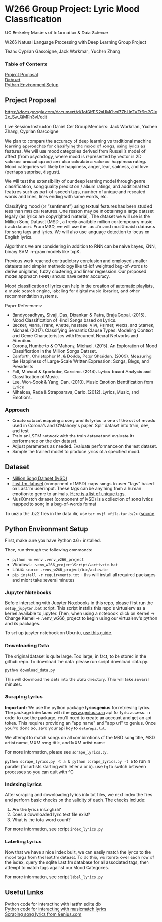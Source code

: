 # W266 Group Project: Lyric Mood Classification

UC Berkeley Masters of Information &amp; Data Science

W266 Natural Language Processing with Deep Learning Group Project

Team: Cyprian Gascoigne, Jack Workman, Yuchen Zhang

### Table of Contents

[Project Proposal](#project-proposal)<br/>
[Dataset](#dataset)<br/>
[Python Environment Setup](#python-environment-setup)<br/>

## Project Proposal
<a name="project-proposal"/>

https://docs.google.com/document/d/1ofGlfFS2aUMOvsI7ZhUnTVFt6m2Gls2x_Sw_QMRh3vI/edit

Live Session Instructor: Daniel Cer
Group Members: Jack Workman, Yuchen Zhang, Cyprian Gascoigne

We plan to compare the accuracy of deep learning vs traditional machine learning approaches for classifying the mood of songs, using lyrics as features. We will use mood categories derived from Russell’s model of affect (from psychology, where mood is represented by vector in 2D valence-arousal space) and also calculate a valence-happiness rating. Mood categories will likely be happiness, anger, fear, sadness, and love (perhaps surprise, disgust).

We will test the extensibility of our deep learning model through genre classification, song quality prediction / album ratings, and additional text features such as part-of-speech tags, number of unique and repeated words and lines, lines ending with same words, etc.

Classifying mood (or “sentiment”) using textual features has been studied less than musical features. One reason may be in obtaining a large dataset legally (as lyrics are copyrighted material). The dataset we will use is the Million Song Dataset (MSD), a freely available million contemporary music track dataset. From MSD, we will use the Last.fm and musiXmatch datasets for song tags and lyrics. We will also use language detection to focus on English lyrics.

Algorithms we are considering in addition to RNN can be naive bayes, KNN, binary SVM, n-gram models like topK.

Previous work reached contradictory conclusion and employed smaller datasets and simpler methodology like td-idf weighted bag-of-words to derive unigrams, fuzzy clustering, and linear regression. Our proposed model approach (RNN) should have better accuracy.

Mood classification of lyrics can help in the creation of automatic playlists, a music search engine, labeling for digital music libraries, and other recommendation systems.

Paper References:
- Bandyopadhyay, Sivaji, Das, Dipankar, & Patra, Braja Gopal. (2015). Mood Classification of Hindi Songs based on Lyrics.
- Becker, Maria, Frank, Anette, Nastase, Vivi, Palmer, Alexis, and Staniek, Michael. (2017). Classifying Semantic Clause Types: Modeling Context and Genre Characteristics with Recurrent Neural Networks and Attention.
- Corona, Humberto & O’Mahony, Michael. (2015). An Exploration of Mood Classification in the Million Songs Dataset.
- Danforth, Christopher M. & Dodds, Peter Sheridan. (2009). Measuring the Happiness of Large-Scale Written Expression: Songs, Blogs, and Presidents
- Fell, Michael & Sporleder, Caroline. (2014). Lyrics-based Analysis and Classification of Music.
- Lee, Won-Sook & Yang, Dan. (2010). Music Emotion Identification from Lyrics
- Mihalcea, Rada & Strapparava, Carlo. (2012). Lyrics, Music, and Emotions.

### Approach

- Create dataset mapping a song and its lyrics to one of the set of moods used in Corona's and O'Mahony's paper. Split dataset into train, dev, and test.
- Train an LSTM network with the train dataset and evaluate its performance on the dev dataset.
- Adjust parameters as needed. Evaluate performance on the test dataset.
- Sample the trained model to produce lyrics of a specified mood.

## Dataset
<a name="dataset"/>

- [Million Song Dataset (MSD)](https://labrosa.ee.columbia.edu/millionsong/)
- [Last.fm dataset](https://labrosa.ee.columbia.edu/millionsong/lastfm) (component of MSD) maps songs to user "tags" based on Last.fm user input. These tags can be anything from a human emotion to genre to animals. [Here is a list of unique tags]( https://labrosa.ee.columbia.edu/millionsong/sites/default/files/lastfm/lastfm_unique_tags.txt).
- [MusiXmatch dataset](https://labrosa.ee.columbia.edu/millionsong/musixmatch) (component of MSD) is a collection of song lyrics mapped to song in a bag-of-words format

To unzip the .bz2 files in the data dir, use `tar xvjf <file.tar.bz2>` ([source](http://how-to.wikia.com/wiki/How_to_untar_a_tar_file_or_gzip-bz2_tar_file)

## Python Environment Setup
<a name="python-environment-setup"/>

First, make sure you have Python 3.6+ installed.

Then, run through the following commands:

- `python -m venv .venv_w266_project`
- Windows: `.venv_w266_project\Scripts\activate.bat`
- Linux: `source .venv_w266_project/bin/activate`
- `pip install -r requirements.txt` - this will install all required packages and might take several minutes

### Jupyter Notebooks

Before interacting with Jupyter Notebooks in this repo, please first run the `setup_jupyter.bat` script. This script installs this repo's virtualenv as a kernel available to jupyter. Then, when using a notebook, click on Kernel -> Change Kernel -> .venv_w266_project to begin using our virtualenv's python and its packages.

To set up jupyter notebook on Ubuntu, [use this guide](https://www.digitalocean.com/community/tutorials/how-to-set-up-a-jupyter-notebook-to-run-ipython-on-ubuntu-16-04).

### Downloading Data

The original dataset is quite large. Too large, in fact, to be stored in the github repo. To download the data, please run script download_data.py.

`python download_data.py`

This will download the data into the _data_ directory. This will take several minutes.

### Scraping Lyrics

**Important:** We use the python package **lyricsgenius** for retrieving lyrics. The package interfaces with the www.genius.com api for lyric access. In order to use the package, you'll need to create an account and get an api token. This requires providing an "app name" and "app url" to genius. Once you've done so, save your api key to `data/api.txt`.

We attempt to match songs on all combinations of the MSD song title, MSD artist name, MXM song title, and MXM artist name.

For more information, please see `scrape_lyrics.py`.

`python scrape_lyrics.py -t a & python scrape_lyrics.py -t b` to run in parallel (for artists starting with letter a or b). use `fg` to switch between processes so you can quit with ^C

### Indexing Lyrics

After scraping and downloading lyrics into txt files, we next index the files and perform basic checks on the validity of each. The checks include:
1. Are the lyrics in English?
2. Does a downloaded lyric text file exist?
3. What is the total word count?

For more information, see script `index_lyrics.py`.

### Labeling Lyrics

Now that we have a nice index built, we can easily match the lyrics to the mood tags from the last.fm dataset. To do this, we iterate over each row of the index, query the sqlite Last.fm database for all associated tags, then attempt to match tags against our Mood Categories.

For more information, see script `label_lyrics.py`.

## Useful Links

[Python code for interacting with lastfm sqlite db](https://labrosa.ee.columbia.edu/millionsong/sites/default/files/lastfm/demo_tags_db.py)<br/>
[Python code for interacting with musicmatch lyrics](https://github.com/tbertinmahieux/MSongsDB/tree/master/Tasks_Demos/Lyrics)<br/>
[Scraping song lyrics from Genius.com](https://www.johnwmillr.com/scraping-genius-lyrics/)<br/>
